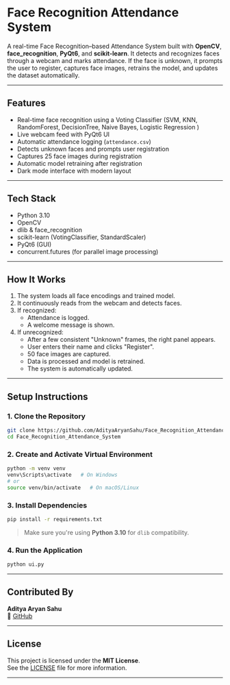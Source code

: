 # Face Recognition Attendance System

A real-time Face Recognition–based Attendance System built with **OpenCV**, **face_recognition**, **PyQt6**, and **scikit-learn**. It detects and recognizes faces through a webcam and marks attendance. If the face is unknown, it prompts the user to register, captures face images, retrains the model, and updates the dataset automatically.

---

## Features

-  Real-time face recognition using a Voting Classifier 
   (SVM, KNN, RandomForest, DecisionTree, Naive Bayes, Logistic Regression )
-  Live webcam feed with PyQt6 UI
-  Automatic attendance logging (`attendance.csv`)
-  Detects unknown faces and prompts user registration
-  Captures 25 face images during registration
-  Automatic model retraining after registration
-  Dark mode interface with modern layout

---

## Tech Stack

- Python 3.10
- OpenCV
- dlib & face_recognition
- scikit-learn (VotingClassifier, StandardScaler)
- PyQt6 (GUI)
- concurrent.futures (for parallel image processing)

---

## How It Works

1. The system loads all face encodings and trained model.
2. It continuously reads from the webcam and detects faces.
3. If recognized:
   - Attendance is logged.
   - A welcome message is shown.
4. If unrecognized:
   - After a few consistent "Unknown" frames, the right panel appears.
   - User enters their name and clicks "Register".
   - 50 face images are captured.
   - Data is processed and model is retrained.
   - The system is automatically updated.

---

## Setup Instructions

### 1. Clone the Repository

```bash
git clone https://github.com/AdityaAryanSahu/Face_Recognition_Attendance_System.git
cd Face_Recognition_Attendance_System
```

### 2. Create and Activate Virtual Environment

```bash
python -m venv venv
venv\Scripts\activate   # On Windows
# or
source venv/bin/activate   # On macOS/Linux
```

### 3. Install Dependencies

```bash
pip install -r requirements.txt
```

>  Make sure you're using **Python 3.10** for `dlib` compatibility.

### 4. Run the Application

```bash
python ui.py
```

---

## Contributed By

**Aditya Aryan Sahu**  
🔗 [GitHub](https://github.com/AdityaAryanSahu)

---

## License

This project is licensed under the **MIT License**.  
See the [LICENSE](LICENSE) file for more information.

---